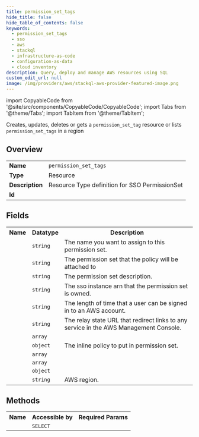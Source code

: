 ```yaml
---
title: permission_set_tags
hide_title: false
hide_table_of_contents: false
keywords:
  - permission_set_tags
  - sso
  - aws
  - stackql
  - infrastructure-as-code
  - configuration-as-data
  - cloud inventory
description: Query, deploy and manage AWS resources using SQL
custom_edit_url: null
image: /img/providers/aws/stackql-aws-provider-featured-image.png
---
```


import CopyableCode from '@site/src/components/CopyableCode/CopyableCode';
import Tabs from '@theme/Tabs';
import TabItem from '@theme/TabItem';

Creates, updates, deletes or gets a <code>permission_set_tag</code> resource or lists <code>permission_set_tags</code> in a region

## Overview
<table><tbody>
<tr><td><b>Name</b></td><td><code>permission_set_tags</code></td></tr>
<tr><td><b>Type</b></td><td>Resource</td></tr>
<tr><td><b>Description</b></td><td>Resource Type definition for SSO PermissionSet</td></tr>
<tr><td><b>Id</b></td><td><CopyableCode code="aws.sso.permission_set_tags" /></td></tr>
</tbody></table>

## Fields
<table><tbody><tr><th>Name</th><th>Datatype</th><th>Description</th></tr><tr><td><CopyableCode code="name" /></td><td><code>string</code></td><td>The name you want to assign to this permission set.</td></tr>
<tr><td><CopyableCode code="permission_set_arn" /></td><td><code>string</code></td><td>The permission set that the policy will be attached to</td></tr>
<tr><td><CopyableCode code="description" /></td><td><code>string</code></td><td>The permission set description.</td></tr>
<tr><td><CopyableCode code="instance_arn" /></td><td><code>string</code></td><td>The sso instance arn that the permission set is owned.</td></tr>
<tr><td><CopyableCode code="session_duration" /></td><td><code>string</code></td><td>The length of time that a user can be signed in to an AWS account.</td></tr>
<tr><td><CopyableCode code="relay_state_type" /></td><td><code>string</code></td><td>The relay state URL that redirect links to any service in the AWS Management Console.</td></tr>
<tr><td><CopyableCode code="managed_policies" /></td><td><code>array</code></td><td></td></tr>
<tr><td><CopyableCode code="inline_policy" /></td><td><code>object</code></td><td>The inline policy to put in permission set.</td></tr>
<tr><td><CopyableCode code="tags" /></td><td><code>array</code></td><td></td></tr>
<tr><td><CopyableCode code="customer_managed_policy_references" /></td><td><code>array</code></td><td></td></tr>
<tr><td><CopyableCode code="permissions_boundary" /></td><td><code>object</code></td><td></td></tr>
<tr><td><CopyableCode code="region" /></td><td><code>string</code></td><td>AWS region.</td></tr>
</tbody></table>

## Methods

<table><tbody>
  <tr>
    <th>Name</th>
    <th>Accessible by</th>
    <th>Required Params</th>
  </tr>
  <tr>
    <td><CopyableCode code="view" /></td>
    <td><code>SELECT</code></td>
    <td><CopyableCode code="region" /></td>
  </tr>
</tbody></table>








